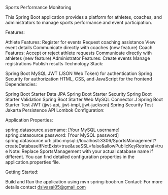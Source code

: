 Sports Performance Monitoring

This Spring Boot application provides a platform for athletes, coaches, and administrators to manage sports performance and event participation.

Features:

Athlete Features:
Register for events
Request coaching assistance
View event details
Communicate directly with coaches (new feature)
Coach Features:
Accept or reject athlete requests
Communicate directly with athletes (new feature)
Administrator Features:
Create events
Manage registrations
Publish results
Technology Stack:

Spring Boot
MySQL
JWT (JSON Web Token) for authentication
Spring Security for authorization
HTML, CSS, and JavaScript for the frontend
Dependencies:

Spring Boot Starter Data JPA
Spring Boot Starter Security
Spring Boot Starter Validation
Spring Boot Starter Web
MySQL Connector J
Spring Boot Starter Test
JWT (jjwt-api, jjwt-impl, jjwt-jackson)
Spring Security Test
Jakarta Persistence API
Lombok
Configuration:

Application Properties:

spring.datasource.username: [Your MySQL username]
spring.datasource.password: [Your MySQL password]
spring.datasource.url: jdbc:mysql://localhost:3306/SportsManagement?createDatabaseIfNotExist=true&useSSL=false&allowPublicKeyRetrieval=true
Note: Replace SportsManagement with your actual database name if different.
You can find detailed configuration properties in the application.properties file.

Getting Started:

Build and Run the application using mvn spring-boot:run
Contact:
For more details contact dsivasai05@gmail.com
